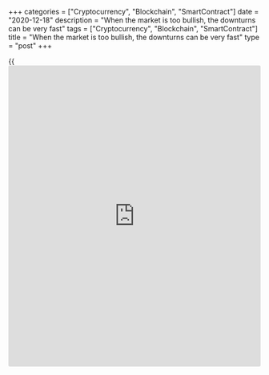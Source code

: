 +++
categories = ["Cryptocurrency", "Blockchain", "SmartContract"]
date = "2020-12-18"
description = "When the market is too bullish, the downturns can be very fast"
tags = ["Cryptocurrency", "Blockchain", "SmartContract"]
title = "When the market is too bullish, the downturns can be very fast"
type = "post"
+++

{{<iframe id="large-banner" src="https://www.bounty.group/#slide=6.0" width="100%" height="600" scrolling="no" style="border: 0px solid rgb(216, 221, 230); border-radius: 3px;">}}

2020-12-18

2020-12-18

Everyone is kicking off the dollarDmitri Demidenko

When the market is too bullish, the downturns can be very fast.

## Investors believe the greenback should drop. Will the USD go down?

Christmas and New Year holidays are soon! Good husbands decorate the
Christmas trees, and perfect husbands buy decorations for their wives.
There only must be money. Of course, those who followed my
recommendations and were buying out the euro at $1.075 since early March
have cash. But what about those, carried away by the December euphoria
and confidence in the EURUSD rise to 1.25, as large banks promise? They
seem to have forgotten that more than one hundred billionaires have
become rich on the natural human desire to get rich. Yes, Goldman Sachs
claims that the euro will strengthen versus the US dollar in 2021,
Morgan Stanley suggests the euro should be 10% up, and Citigroup says
the USD should be 20% down. However, none of them has a crystal ball to
the future. What if anything goes wrong?

People can pay a high price for being gullible. No matter how many
business sharks assure you that the [EURUSD][1] will definitely grow,
you need to believe in the best but prepare for the worst. At least you
will avoid that type of financial stability when there was no money, you
don’t have it now and don’t seem to have it in the future.

What are the arguments of dollar sellers? Should the uncertainty ease
after the successful vaccines’ tests and Joe Biden’s victory in the 2020
election? But these events have already happened, the [news](https://www.letsplayfx.com/blog/forex-news-website/) has been
traded, and the market uncertainty is always there. What if the vaccines
won’t be effective or produce unwanted side effects? Why China and Iran
are sure that Biden will be less aggressive than Donald Trump? I don’t
think Biden wants China to outperform the USA during his term of power
or Iran to make a nuclear bomb.

Should one sell the greenback because the Fed is insane and flooded the
markets with cheap liquidity? However, Jerome Powell and his fellow
central bankers have been passive for a few months already. The
Treasury, led by the outgoing Steven Mnuchin, spares no effort to set
the central bank back. First, the Treasury makes the Federal Reserve
return the unused funds left over the emergency lending programs. Next,
Mnuchin tries to pass through the Congress the Treasury’s decision not
to renew several emergency Fed lending programs. So, there could be such
a conversation between the US banks soon:

> \- Federal Reserve, could you lend us some money?

> \- In general, We can. However, We’d rather teach you the basics of
austerity.

Other central banks, including the ECB, are now more aggressive than the
Fed, so why should we give up on the dollar? How could anyone believe in
the suggested twin deficit, the budget deficit, and the current account
deficit? The USD bears were saying the same ahead of the recession. The
greenback didn’t crash then; why should it drop now?

I don’t encourage you to enter the EURUSD shorts urgently. I am also a
euro bull and believe the euro-dollar could rise to 1.25 next year, but
I am not an obsessive buyer of any moving asset….Time will make
everything clear. It’s time we wait and see.



## Price chart of EURUSD in real time mode

The content of this article reflects the author’s opinion and does not
necessarily reflect the official position of LiteForex. The material
published on this page is provided for informational purposes only and
should not be considered as the provision of investment advice for the
purposes of Directive 2004/39/EC.

Rate this article:

{{value}}

( {{count}} {{title}} )

   1. my.liteforex.com/trading/chart?symbol=EURUSD&returnUrl=true